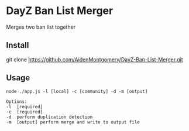 DayZ Ban List Merger
====================

Merges two ban list together

Install
-------

git clone https://github.com/AidenMontgomery/DayZ-Ban-List-Merger.git

Usage
-----

    node ./app.js -l [local] -c [community] -d -m [output]

    Options:
    -l  [required]
    -c  [required]
    -d  perform duplication detection
    -m  [output] perform merge and write to output file